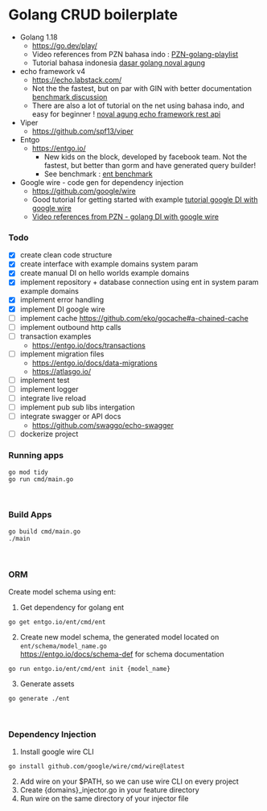 # Golang CRUD boilerplate
  
- Golang 1.18
  - https://go.dev/play/
  - Video references from PZN bahasa indo : [PZN-golang-playlist](https://www.youtube.com/watch?v=JOXbresHhIk&list=PL-CtdCApEFH-0i9dzMzLw6FKVrFWv3QvQ)
  - Tutorial bahasa indonesia [dasar golang noval agung](https://dasarpemrogramangolang.novalagung.com/1-berkenalan-dengan-golang.html)
- echo framework v4
  - https://echo.labstack.com/
  - Not the the fastest, but on par with GIN with better documentation [benchmark discussion](https://github.com/labstack/echo/discussions/2143)
  - There are also a lot of tutorial on the net using bahasa indo, and easy for beginner ! [noval agung echo framework rest api](https://dasarpemrogramangolang.novalagung.com/C-echo-routing.html) 
- Viper 
  - https://github.com/spf13/viper
- Entgo
  - https://entgo.io/
    - New kids on the block, developed by facebook team. Not the fastest, but better than gorm and have generated query builder! 
    - See benchmark : [ent benchmark](https://github.com/efectn/go-orm-benchmarks/blob/master/results.md)
- Google wire - code gen for dependency injection
  - https://github.com/google/wire
  - Good tutorial for getting started with example [tutorial google DI with google wire](https://clavinjune.dev/en/blogs/golang-dependency-injection-using-wire/)
  - [Video references from PZN - golang DI with google wire](https://www.youtube.com/watch?v=dZ8Ir4Gc8D0&list=PL-CtdCApEFH-0i9dzMzLw6FKVrFWv3QvQ&index=14)

### Todo
- [x] create clean code structure
- [x] create interface with example domains system param
- [x] create manual DI on hello worlds example domains
- [x] implement repository + database connection using ent in system param example domains
- [x] implement error handling
- [x] implement DI google wire
- [ ] implement cache https://github.com/eko/gocache#a-chained-cache
- [ ] implement outbound http calls
- [ ] transaction examples
  - https://entgo.io/docs/transactions
- [ ] implement migration files 
  - https://entgo.io/docs/data-migrations 
  - https://atlasgo.io/ 
- [ ] implement test 
- [ ] implement logger
- [ ] integrate live reload
- [ ] implement pub sub libs intergation
- [ ] integrate swagger or API docs 
  - https://github.com/swaggo/echo-swagger
- [ ] dockerize project

### Running apps
```
go mod tidy
go run cmd/main.go
```
</br>

### Build Apps
```
go build cmd/main.go
./main
```
</br>

### ORM
Create model schema using ent:
1. Get dependency for golang ent 
```
go get entgo.io/ent/cmd/ent
```
2. Create new model schema, the generated model located on `ent/schema/model_name.go` </br>
   https://entgo.io/docs/schema-def for schema documentation
```
go run entgo.io/ent/cmd/ent init {model_name}
```
3. Generate assets
```
go generate ./ent
```
</br>

### Dependency Injection
1. Install google wire CLI
```
go install github.com/google/wire/cmd/wire@latest
```
2. Add wire on your $PATH, so we can use wire CLI on every project
3. Create {domains}_injector.go in your feature directory
4. Run wire on the same directory of your injector file 
